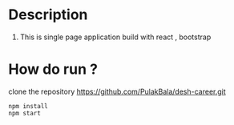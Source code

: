 # Description

1. This is single page application build with react , bootstrap 

# How do run ?
clone the repository https://github.com/PulakBala/desh-career.git
<br>
```
npm install
npm start
```

